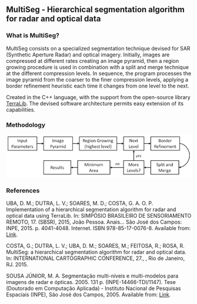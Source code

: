 ## MultiSeg - Hierarchical segmentation algorithm for radar and optical data

### What is MultiSeg?

MultiSeg consists on a specialized segmentation technique devised for SAR (Synthetic Aperture Radar) and optical imagery. Initially, images are compressed at different rates creating an image pyramid, then a region growing procedure is used in combination with a split and merge technique at the different compression levels. In sequence, the program processes the image pyramid from the coarser to the finer compression levels, applying a border refinement heuristic each time it changes from one level to the next.

Created in the C++ language, with the support from the open-source library [TerraLib](http://www.dpi.inpe.br/terralib5/wiki/doku.php).
The devised software architecture permits easy extension of its capabilities.

### Methodology

![](images/methodology.png)

### References

UBA, D. M.; DUTRA, L. V.; SOARES, M. D.; COSTA, G. A. O. P. Implementation of a hierarchical segmentation algorithm for radar and optical data using TerraLib. In: SIMPÓSIO BRASILEIRO DE SENSORIAMENTO REMOTO, 17. (SBSR), 2015, João Pessoa. Anais... São José dos Campos: INPE, 2015. p. 4041-4048. Internet. ISBN 978-85-17-0076-8. Available from: [Link](http://urlib.net/rep/8JMKD3MGP6W34M/3JM4CC8).

COSTA, G.; DUTRA, L. V.; UBA, D. M.; SOARES, M.; FEITOSA, R.; ROSA, R. MultiSeg: a hierarchical segmentation algorithm for radar and optical data. In: INTERNATIONAL CARTOGRAPHIC CONFERENCE, 27., , Rio de Janeiro, RJ. 2015.

SOUSA JÚNIOR, M. A. Segmentação multi-níveis e multi-modelos para imagens de radar e ópticas. 2005. 131 p. (INPE-14466-TDI/1147). Tese (Doutorado em Computação Aplicada) - Instituto Nacional de Pesquisas Espaciais (INPE), São José dos Campos, 2005. Available from: [Link](http://urlib.net/rep/6qtX3pFwXQZ3P8SECKy/Gk4Ky).
